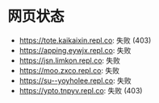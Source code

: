 # 网页状态
- https://tote.kaikaixin.repl.co: 失败 (403)
- https://apping.eywjx.repl.co: 失败
- https://jsn.limkon.repl.co: 失败
- https://moo.zxco.repl.co: 失败
- https://su--yoyholee.repl.co: 失败
- https://ypto.tnpyv.repl.co: 失败 (403)
